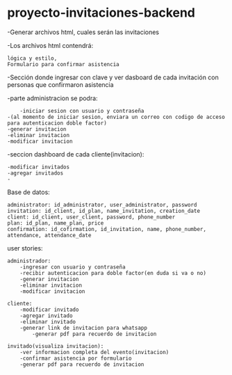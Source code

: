 # proyecto-invitaciones-backend

-Generar archivos html, cuales serán las invitaciones

-Los archivos html contendrá: 	
    
	lógica y estilo,
	Formulario para confirmar asistencia

-Sección donde ingresar con clave y ver dasboard de cada invitación con personas que confirmaron asistencia

-parte administracion se podra:
	
    	-iniciar sesion con usuario y contraseña
	-(al momento de iniciar sesion, enviara un correo con codigo de acceso para autenticacion doble factor)
	-generar invitacion
	-eliminar invitacion
	-modificar invitacion

-seccion dashboard de cada cliente(invitacion):

	-modificar invitados
	-agregar invitados
	-

Base de datos:

	administrator: id_administrator, user_administrator, password
	invitation: id_client, id_plan, name_invitation, creation_date
	client: id_client, user_client, password, phone_number
	plan: id_plan, name_plan, price
	confirmation: id_cofirmation, id_invitation, name, phone_number, attendance, attendance_date

user stories:

	administrador:	
		-ingresar con usuario y contraseña
		-recibir autenticacion para doble factor(en duda si va o no)
		-generar invitacion
		-eliminar invitacion
		-modificar invitacion
  
	cliente:
		-modificar invitado
		-agregar invitado
		-eliminar invitado
  		-generar link de invitacion para whatsapp
    		-generar pdf para recuerdo de invitacion
      
	invitado(visualiza invitacion):
		-ver informacion completa del evento(invitacion)
		-confirmar asistencia por formulario
		-generar pdf para recuerdo de invitacion
